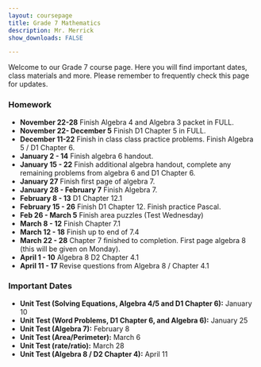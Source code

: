 ```yaml
---
layout: coursepage
title: Grade 7 Mathematics
description: Mr. Merrick 
show_downloads: FALSE

---
```


<!--- ### MATH 20-1 SECTION  ### --->
Welcome to our Grade 7 course page. Here you will find important dates, class materials and more. Please remember to frequently check this page for updates. 

<!--- To access the schoology page use this code: HRGC-TB6H-K38HK. ---> 

### Homework
* **November 22-28** Finish Algebra 4 and Algebra 3 packet in FULL.
* **November 22- December 5** Finish D1 Chapter 5 in FULL.
* **December 11-22** Finish in class class practice problems. Finish Algebra 5 / D1 Chapter 6.
* **January 2 - 14** Finish algebra 6 handout.
* **January 15 - 22** Finish additional algebra handout, complete any remaining problems from algebra 6 and D1 Chapter 6. 
* **January 27** Finish first page of algebra 7.
* **January 28 - February 7** Finish Algebra 7.
* **February 8 - 13** D1 Chapter 12.1
* **February 15 - 26** Finish D1 Chapter 12. Finish practice Pascal. 
* **Feb 26 - March 5** Finish area puzzles (Test Wednesday) 
* **March 8 - 12** Finish Chapter 7.1
* **March 12 - 18** Finish up to end of 7.4
* **March 22 - 28** Chapter 7 finished to completion. First page algebra 8 (this will be given on Monday). 
* **April 1 - 10** Algebra 8 D2 Chapter 4.1
* **April 11 - 17** Revise questions from Algebra 8 / Chapter 4.1 
    
### Important Dates 
* **Unit Test (Solving Equations, Algebra 4/5 and D1 Chapter 6):** January 10
* **Unit Test (Word Problems, D1 Chapter 6, and Algebra 6):** January 25
* **Unit Test (Algebra 7):** February 8 
* **Unit Test (Area/Perimeter):** March 6
* **Unit Test (rate/ratio):** March 28
* **Unit Test (Algebra 8 / D2 Chapter 4):** April 11 

  




